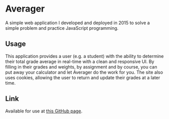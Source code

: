 # Averager
A simple web application I developed and deployed in 2015 to solve a simple problem and practice JavaScript programming.

## Usage
This application provides a user (e.g. a student) with the ability to determine their total grade average in real-time with a clean and responsive UI. By filling in their grades and weights, by assignment and by course, you can put away your calculator and let Averager do the work for you. The site also uses cookies, allowing the user to return and update their grades at a later time.

## Link
Available for use at [this GitHub page](https://github.com/BryceStPierre/averager).

